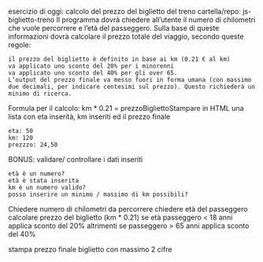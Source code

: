 esercizio di oggi: calcolo del prezzo del biglietto del treno
cartella/repo: js-biglietto-treno
Il programma dovrà chiedere all’utente il numero di chilometri che vuole percorrere e l’età del passeggero.
Sulla base di queste informazioni dovrà calcolare il prezzo totale del viaggio, secondo queste regole:

    il prezzo del biglietto è definito in base ai km (0.21 € al km)
    va applicato uno sconto del 20% per i minorenni
    va applicato uno sconto del 40% per gli over 65.
    L’output del prezzo finale va messo fuori in forma umana (con massimo due decimali, per indicare centesimi sul prezzo). Questo richiederà un minimo di ricerca.

Formula per il calcolo: km * 0.21 = prezzoBigliettoStampare in HTML una lista con eta inserità, km inseriti ed il prezzo finale

    eta: 50
    km: 120
    prezzzo: 24,50

BONUS:
validare/ controllare i dati inseriti

    età è un numero?
    età è stata inserita
    km è un numero valido?
    posso inserire un minimo / massimo di km possibili?


<!-- PSEUDOCODICE -->

Chiedere numero di chilometri da percorrere
chiedere età del passeggero
calcolare prezzo del biglietto (km * 0.21)
se età passeggero < 18 anni
    applica sconto del 20%
altrimenti se passeggero > 65 anni
    applica sconto del 40%

stampa prezzo finale biglietto con massimo 2 cifre